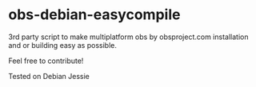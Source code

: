 # obs-debian-easycompile
3rd party script to make multiplatform obs by obsproject.com installation and or building easy as possible.

Feel free to contribute!

Tested on Debian Jessie
